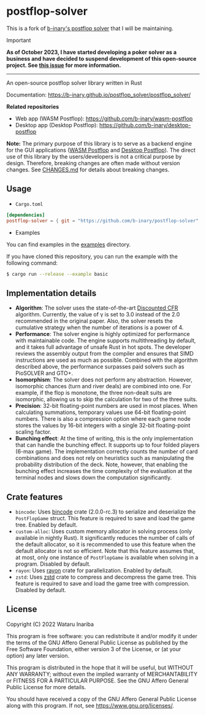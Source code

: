 # postflop-solver

This is a fork of [b-inary's postflop solver] that I will be maintaining.

> [!IMPORTANT]
> **As of October 2023, I have started developing a poker solver as a business and have decided to suspend development of this open-source project. See [this issue] for more information.**

[this issue]: https://github.com/b-inary/postflop-solver/issues/46
[b-inary's postflop solver]: https://github.com/b-inary/postflop-solver

---

An open-source postflop solver library written in Rust

Documentation: https://b-inary.github.io/postflop_solver/postflop_solver/

**Related repositories**
- Web app (WASM Postflop): https://github.com/b-inary/wasm-postflop
- Desktop app (Desktop Postflop): https://github.com/b-inary/desktop-postflop

**Note:**
The primary purpose of this library is to serve as a backend engine for the GUI applications ([WASM Postflop] and [Desktop Postflop]).
The direct use of this library by the users/developers is not a critical purpose by design.
Therefore, breaking changes are often made without version changes.
See [CHANGES.md](CHANGES.md) for details about breaking changes.

[WASM Postflop]: https://github.com/b-inary/wasm-postflop
[Desktop Postflop]: https://github.com/b-inary/desktop-postflop

## Usage

- `Cargo.toml`

```toml
[dependencies]
postflop-solver = { git = "https://github.com/b-inary/postflop-solver" }
```

- Examples

You can find examples in the [examples](examples) directory.

If you have cloned this repository, you can run the example with the following command:

```sh
$ cargo run --release --example basic
```

## Implementation details

- **Algorithm**: The solver uses the state-of-the-art [Discounted CFR] algorithm.
  Currently, the value of γ is set to 3.0 instead of the 2.0 recommended in the original paper.
  Also, the solver resets the cumulative strategy when the number of iterations is a power of 4.
- **Performance**: The solver engine is highly optimized for performance with maintainable code.
  The engine supports multithreading by default, and it takes full advantage of unsafe Rust in hot spots.
  The developer reviews the assembly output from the compiler and ensures that SIMD instructions are used as much as possible.
  Combined with the algorithm described above, the performance surpasses paid solvers such as PioSOLVER and GTO+.
- **Isomorphism**: The solver does not perform any abstraction.
  However, isomorphic chances (turn and river deals) are combined into one.
  For example, if the flop is monotone, the three non-dealt suits are isomorphic, allowing us to skip the calculation for two of the three suits.
- **Precision**: 32-bit floating-point numbers are used in most places.
  When calculating summations, temporary values use 64-bit floating-point numbers.
  There is also a compression option where each game node stores the values by 16-bit integers with a single 32-bit floating-point scaling factor.
- **Bunching effect**: At the time of writing, this is the only implementation that can handle the bunching effect.
  It supports up to four folded players (6-max game).
  The implementation correctly counts the number of card combinations and does not rely on heuristics such as manipulating the probability distribution of the deck.
  Note, however, that enabling the bunching effect increases the time complexity of the evaluation at the terminal nodes and slows down the computation significantly.

[Discounted CFR]: https://arxiv.org/abs/1809.04040

## Crate features

- `bincode`: Uses [bincode] crate (2.0.0-rc.3) to serialize and deserialize the `PostFlopGame` struct.
  This feature is required to save and load the game tree.
  Enabled by default.
- `custom-alloc`: Uses custom memory allocator in solving process (only available in nightly Rust).
  It significantly reduces the number of calls of the default allocator, so it is recommended to use this feature when the default allocator is not so efficient.
  Note that this feature assumes that, at most, only one instance of `PostFlopGame` is available when solving in a program.
  Disabled by default.
- `rayon`: Uses [rayon] crate for parallelization.
  Enabled by default.
- `zstd`: Uses [zstd] crate to compress and decompress the game tree.
  This feature is required to save and load the game tree with compression.
  Disabled by default.

[bincode]: https://github.com/bincode-org/bincode
[rayon]: https://github.com/rayon-rs/rayon
[zstd]: https://github.com/gyscos/zstd-rs

## License

Copyright (C) 2022 Wataru Inariba

This program is free software: you can redistribute it and/or modify it under the terms of the GNU Affero General Public License as published by the Free Software Foundation, either version 3 of the License, or (at your option) any later version.

This program is distributed in the hope that it will be useful, but WITHOUT ANY WARRANTY; without even the implied warranty of MERCHANTABILITY or FITNESS FOR A PARTICULAR PURPOSE.  See the GNU Affero General Public License for more details.

You should have received a copy of the GNU Affero General Public License along with this program.  If not, see <https://www.gnu.org/licenses/>.
